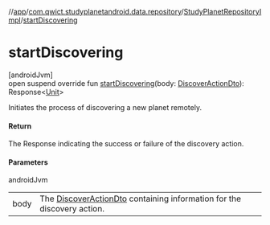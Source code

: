 //[app](../../../index.md)/[com.qwict.studyplanetandroid.data.repository](../index.md)/[StudyPlanetRepositoryImpl](index.md)/[startDiscovering](start-discovering.md)

# startDiscovering

[androidJvm]\
open suspend override fun [startDiscovering](start-discovering.md)(body: [DiscoverActionDto](../../com.qwict.studyplanetandroid.data.remote.dto/-discover-action-dto/index.md)): Response&lt;[Unit](https://kotlinlang.org/api/latest/jvm/stdlib/kotlin/-unit/index.html)&gt;

Initiates the process of discovering a new planet remotely.

#### Return

The Response indicating the success or failure of the discovery action.

#### Parameters

androidJvm

| | |
|---|---|
| body | The [DiscoverActionDto](../../com.qwict.studyplanetandroid.data.remote.dto/-discover-action-dto/index.md) containing information for the discovery action. |
